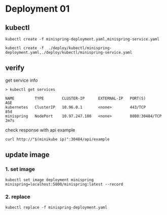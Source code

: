 # Deployment 01

## kubectl

```
kubectl create -f minispring-deployment.yaml,minispring-service.yaml

kubectl create -f  ./deploy/kubectl/minispring-deployment.yaml,./deploy/kubectl/minispring-service.yaml
```

## verify

get service info

```
> kubectl get services

NAME         TYPE        CLUSTER-IP      EXTERNAL-IP   PORT(S)          AGE
kubernetes   ClusterIP   10.96.0.1       <none>        443/TCP          85d
minispring   NodePort    10.97.247.180   <none>        8080:30484/TCP   2m7s

```

check response with api example

```
curl http://"$(minikube ip)":30484/api/example
```

## update image

### 1. set image

```
kubectl set image deployment minispring minispring=localhost:5000/minispring:latest --record
```

### 2. replace

```
kubectl replace -f minispring-deployment.yaml
```
